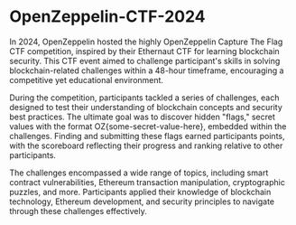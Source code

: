 # OpenZeppelin-CTF-2024
In 2024, OpenZeppelin hosted the highly OpenZeppelin Capture The Flag CTF competition, inspired by their Ethernaut CTF for learning blockchain security. This CTF event aimed to challenge participant's skills in solving blockchain-related challenges within a 48-hour timeframe, encouraging a competitive yet educational environment.

During the competition, participants tackled a series of challenges, each designed to test their understanding of blockchain concepts and security best practices. The ultimate goal was to discover hidden "flags," secret values with the format OZ{some-secret-value-here}, embedded within the challenges. Finding and submitting these flags earned participants points, with the scoreboard reflecting their progress and ranking relative to other participants.

The challenges encompassed a wide range of topics, including smart contract vulnerabilities, Ethereum transaction manipulation, cryptographic puzzles, and more. Participants applied their knowledge of blockchain technology, Ethereum development, and security principles to navigate through these challenges effectively.
